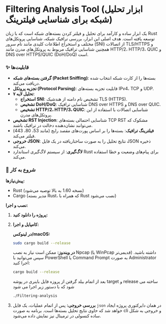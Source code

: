 # Filtering Analysis Tool (ابزار تحلیل شبکه برای شناسایی فیلترینگ)

 یک ابزار ساده و کارآمد برای تحلیل و فیلتر کردن بسته‌های شبکه است که با زبان Rust توسعه یافته است. هدف اصلی این ابزار، بررسی ترافیک شبکه، شناسایی پروتکل‌های مختلف و استخراج اطلاعات کلیدی مانند نام سرور (SNI) از اتصالات TLS/HTTPS و همچنین شناسایی ترافیک مربوط به پروتکل‌های مدرن مانند HTTP/2، HTTP/3، QUIC و DNS over HTTPS/QUIC (DoH/DoQ) است.


### ✨ قابلیت‌ها

  * **گرفتن بسته‌های شبکه (Packet Sniffing)**: بسته‌ها را از کارت شبکه انتخاب شده دریافت می‌کند.
  * **تجزیه پروتکل (Protocol Parsing)**: قابلیت تجزیه بسته‌های IPv4، TCP و UDP.
  * **تحلیل لایه ۷**:
      * **استخراج SNI**: تشخیص نام دامنه از هندشیک TLS (HTTPS).
      * **تشخیص DoH/DoQ**: شناسایی ترافیک DNS over HTTPS و DNS over QUIC.
      * **تشخیص HTTP/2، HTTP/3، QUIC**: شناسایی اتصالات با استفاده از این پروتکل‌های مدرن.
  * **تشخیص RST Injection**: شناسایی احتمالی بسته‌های TCP RST مشکوک که می‌توانند نشان‌دهنده دخالت در ترافیک باشند.
  * **فیلترینگ ترافیک**: بسته‌ها را بر اساس پورت‌های مقصد رایج (مانند 53، 80، 443) فیلتر می‌کند.
  * **خروجی JSON**: نتایج تحلیل را به صورت ساختاریافته در یک فایل JSON ذخیره می‌کند.
  * **لاگ‌گیری**: از سیستم لاگ‌گیری استاندارد Rust برای پیام‌های وضعیت و خطا استفاده می‌کند.

### 🚀 شروع به کار

**پیش‌نیازها:**

  * Rust (نسخه 1.60 به بالا توصیه می‌شود)
  * Cargo (مدیر بسته Rust، که همراه با Rust نصب می‌شود)

**نصب و اجرا:**

1.  **پروژه را دانلود کنید:**

2.  **کامپایل و اجرا:**
    
    **در لینوکس/macOS:**

    ```bash
    sudo cargo build --release
    ```


    **در ویندوز:**
    ممکن است نیاز به نصب Npcap (یا WinPcap قدیمی‌تر) داشته باشید. سپس می‌توانید با PowerShell یا Command Prompt به صورت Administrator اجرا کنید:

    ```bash
    cargo build --release
    ```
    بعد از اتمام بیلد گرفتن از پروزه فایل باینری در پوشه target و  release   ساخته می شود که با دستور زیر اجرا می شود
    
    ```bash
    ./Filtering-analysis
    ```

3.  **بررسی خروجی:**
    پس از اتمام عملیات، یک فایل  `json` در همان دایرکتوری پروژه ایجاد خواهد شد که حاوی نتایج تحلیل بسته‌ها است. برنامه به صورت cli و خروجی به شکل ساده کنسولی در ترمینال نیز نمایش داده می‌شود.

